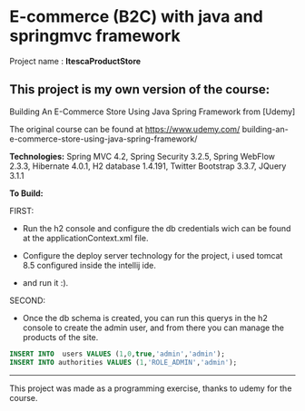 # E-commerce (B2C) with java and springmvc framework
Project name : **ItescaProductStore**  

## This project is my own version of the course:
Building An E-Commerce Store Using Java Spring Framework from [Udemy]  

The original course can be found at https://www.udemy.com/  building-an-e-commerce-store-using-java-spring-framework/  

**Technologies:** Spring MVC 4.2, Spring Security 3.2.5, Spring WebFlow 2.3.3, Hibernate 4.0.1, H2 database 1.4.191, Twitter Bootstrap 3.3.7, JQuery 3.1.1


**To Build:**  

FIRST:

- Run the h2 console and configure the db credentials wich can be found at the applicationContext.xml file.

- Configure the deploy server technology for the project, i used tomcat 8.5 configured inside the intellij ide.

- and run it :).

SECOND:

- Once the db schema is created, you can run this querys in the h2 console to create the admin user, and from there you can manage the products of the site.
  
 
```SQL    
INSERT INTO  users VALUES (1,0,true,'admin','admin');  
INSERT INTO authorities VALUES (1,'ROLE_ADMIN','admin');   
```

---

This project was made as a programming exercise, thanks to udemy for the course.




